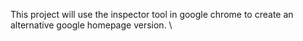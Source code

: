 <!DOCTYPE html>
<html>

This project will use the inspector tool in google chrome to create an alternative google homepage version. \

</html>